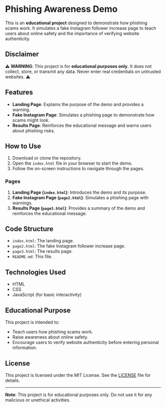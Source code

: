 # Phishing Awareness Demo

This is an **educational project** designed to demonstrate how phishing scams work. It simulates a fake Instagram follower increase page to teach users about online safety and the importance of verifying website authenticity.

## Disclaimer
⚠️ **WARNING**: This project is for **educational purposes only**. It does not collect, store, or transmit any data. Never enter real credentials on untrusted websites. ⚠️

## Features
- **Landing Page**: Explains the purpose of the demo and provides a warning.
- **Fake Instagram Page**: Simulates a phishing page to demonstrate how scams might look.
- **Results Page**: Reinforces the educational message and warns users about phishing risks.

## How to Use
1. Download or clone the repository.
2. Open the `index.html` file in your browser to start the demo.
3. Follow the on-screen instructions to navigate through the pages.

### Pages
1. **Landing Page (`index.html`)**: Introduces the demo and its purpose.
2. **Fake Instagram Page (`page2.html`)**: Simulates a phishing page with warnings.
3. **Results Page (`page3.html`)**: Provides a summary of the demo and reinforces the educational message.

## Code Structure
- `index.html`: The landing page.
- `page2.html`: The fake Instagram follower increase page.
- `page3.html`: The results page.
- `README.md`: This file.

## Technologies Used
- HTML
- CSS
- JavaScript (for basic interactivity)

## Educational Purpose
This project is intended to:
- Teach users how phishing scams work.
- Raise awareness about online safety.
- Encourage users to verify website authenticity before entering personal information.

## License
This project is licensed under the MIT License. See the [LICENSE](LICENSE) file for details.

---

**Note**: This project is for educational purposes only. Do not use it for any malicious or unethical activities.
